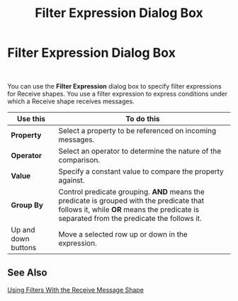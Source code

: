 ﻿---
title: Filter Expression Dialog Box
TOCTitle: Filter Expression Dialog Box
ms:assetid: c315c4bb-36d8-4fe2-bb55-e0b06363c0f4
ms:mtpsurl: https://msdn.microsoft.com/en-us/library/Aa547855(v=BTS.80)
ms:contentKeyID: 51530987
ms.date: 08/30/2017
mtps_version: v=BTS.80
f1_keywords:
- bts10.orch.filter.expression
---

# Filter Expression Dialog Box

 

You can use the **Filter Expression** dialog box to specify filter expressions for Receive shapes. You use a filter expression to express conditions under which a Receive shape receives messages.

<table>
<thead>
<tr class="header">
<th>Use this</th>
<th>To do this</th>
</tr>
</thead>
<tbody>
<tr class="odd">
<td><strong>Property</strong></td>
<td>Select a property to be referenced on incoming messages.</td>
</tr>
<tr class="even">
<td><strong>Operator</strong></td>
<td>Select an operator to determine the nature of the comparison.</td>
</tr>
<tr class="odd">
<td><strong>Value</strong></td>
<td>Specify a constant value to compare the property against.</td>
</tr>
<tr class="even">
<td><strong>Group By</strong></td>
<td>Control predicate grouping. <strong>AND</strong> means the predicate is grouped with the predicate that follows it, while <strong>OR</strong> means the predicate is separated from the predicate the follows it.</td>
</tr>
<tr class="odd">
<td>Up and down buttons</td>
<td>Move a selected row up or down in the expression.</td>
</tr>
</tbody>
</table>


## See Also

[Using Filters With the Receive Message Shape](https://msdn.microsoft.com/en-us/library/aa560178\(v=bts.80\))

